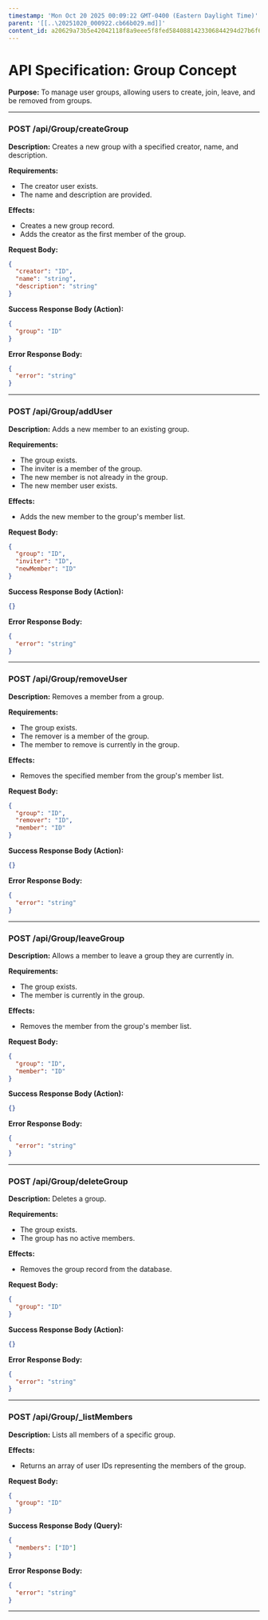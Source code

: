 ```yaml
---
timestamp: 'Mon Oct 20 2025 00:09:22 GMT-0400 (Eastern Daylight Time)'
parent: '[[..\20251020_000922.cb66b029.md]]'
content_id: a20629a73b5e42042118f8a9eee5f8fed5840881423306844294d27b6f6ca03d
---
```


# API Specification: Group Concept

**Purpose:** To manage user groups, allowing users to create, join, leave, and be removed from groups.

***

### POST /api/Group/createGroup

**Description:** Creates a new group with a specified creator, name, and description.

**Requirements:**

* The creator user exists.
* The name and description are provided.

**Effects:**

* Creates a new group record.
* Adds the creator as the first member of the group.

**Request Body:**

```json
{
  "creator": "ID",
  "name": "string",
  "description": "string"
}
```

**Success Response Body (Action):**

```json
{
  "group": "ID"
}
```

**Error Response Body:**

```json
{
  "error": "string"
}
```

***

### POST /api/Group/addUser

**Description:** Adds a new member to an existing group.

**Requirements:**

* The group exists.
* The inviter is a member of the group.
* The new member is not already in the group.
* The new member user exists.

**Effects:**

* Adds the new member to the group's member list.

**Request Body:**

```json
{
  "group": "ID",
  "inviter": "ID",
  "newMember": "ID"
}
```

**Success Response Body (Action):**

```json
{}
```

**Error Response Body:**

```json
{
  "error": "string"
}
```

***

### POST /api/Group/removeUser

**Description:** Removes a member from a group.

**Requirements:**

* The group exists.
* The remover is a member of the group.
* The member to remove is currently in the group.

**Effects:**

* Removes the specified member from the group's member list.

**Request Body:**

```json
{
  "group": "ID",
  "remover": "ID",
  "member": "ID"
}
```

**Success Response Body (Action):**

```json
{}
```

**Error Response Body:**

```json
{
  "error": "string"
}
```

***

### POST /api/Group/leaveGroup

**Description:** Allows a member to leave a group they are currently in.

**Requirements:**

* The group exists.
* The member is currently in the group.

**Effects:**

* Removes the member from the group's member list.

**Request Body:**

```json
{
  "group": "ID",
  "member": "ID"
}
```

**Success Response Body (Action):**

```json
{}
```

**Error Response Body:**

```json
{
  "error": "string"
}
```

***

### POST /api/Group/deleteGroup

**Description:** Deletes a group.

**Requirements:**

* The group exists.
* The group has no active members.

**Effects:**

* Removes the group record from the database.

**Request Body:**

```json
{
  "group": "ID"
}
```

**Success Response Body (Action):**

```json
{}
```

**Error Response Body:**

```json
{
  "error": "string"
}
```

***

### POST /api/Group/\_listMembers

**Description:** Lists all members of a specific group.

**Effects:**

* Returns an array of user IDs representing the members of the group.

**Request Body:**

```json
{
  "group": "ID"
}
```

**Success Response Body (Query):**

```json
{
  "members": ["ID"]
}
```

**Error Response Body:**

```json
{
  "error": "string"
}
```

***
